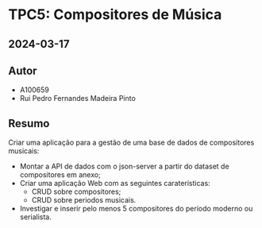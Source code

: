 # TPC5: Compositores de Música

## 2024-03-17

## Autor

- A100659
- Rui Pedro Fernandes Madeira Pinto

## Resumo

Criar uma aplicação para a gestão de uma base de dados de compositores musicais:
- Montar a API de dados com o json-server a partir do dataset de compositores em anexo;
- Criar uma aplicação Web com as seguintes caraterísticas:
    - CRUD sobre compositores;
    - CRUD sobre periodos musicais.
- Investigar e inserir pelo menos 5 compositores do período moderno ou serialista.

